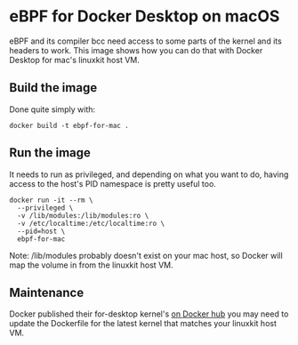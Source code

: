 # eBPF for Docker Desktop on macOS

eBPF and its compiler bcc need access to some parts of the kernel and its headers to work. This image shows how you can do that with Docker Desktop for mac's linuxkit host VM.

## Build the image

Done quite simply with:

`docker build -t ebpf-for-mac .`

## Run the image

It needs to run as privileged, and depending on what you want to do, having access to the host's PID namespace is pretty useful too.

```
docker run -it --rm \ 
  --privileged \ 
  -v /lib/modules:/lib/modules:ro \ 
  -v /etc/localtime:/etc/localtime:ro \ 
  --pid=host \ 
  ebpf-for-mac
```

Note: /lib/modules probably doesn't exist on your mac host, so Docker will map the volume in from the linuxkit host VM.

## Maintenance

Docker published their for-desktop kernel's [on Docker hub](https://hub.docker.com/r/docker/for-desktop-kernel/tags?page=1&ordering=last_updated) you may need to update the Dockerfile for the latest kernel that matches your linuxkit host VM.
